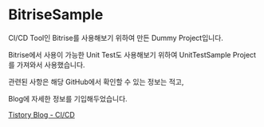 # BitriseSample

CI/CD Tool인 Bitrise를 사용해보기 위하여 만든 Dummy Project입니다.

Bitrise에서 사용이 가능한 Unit Test도 사용해보기 위하여 UnitTestSample Project를 가져와서 사용했습니다.

관련된 사항은 해당 GitHub에서 확인할 수 있는 정보는 적고,

Blog에 자세한 정보를 기입해두었습니다.

[Tistory Blog - CI/CD](https://heegs.tistory.com/category/Android/CI%20CD, "CI/CD Example")

